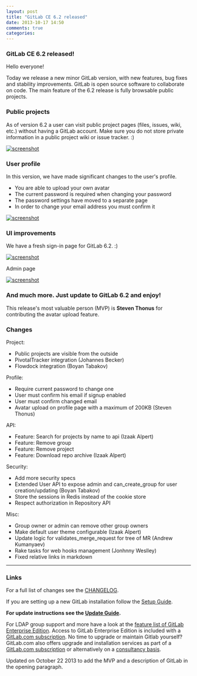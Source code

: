 ```yaml
---
layout: post
title: "GitLab CE 6.2 released"
date: 2013-10-17 14:50
comments: true
categories: 
---
```


### GitLab CE 6.2 released!

Hello everyone!

Today we release a new minor GitLab version, with new features, bug fixes and stability improvements.
GitLab is open source software to collaborate on code.
The main feature of the 6.2 release is fully browsable public projects. 

### Public projects

As of version 6.2 a user can visit public project pages (files, issues, wiki, etc.) without having a GitLab account.
Make sure you do not store private information in a public project wiki or issue tracker. :)

[![screenshot](/images/6_2/public_project.png)](/images/6_2/public_project.png)

<!--more-->

### User profile

In this version, we have made significant changes to the user's profile.

* You are able to upload your own avatar
* The current password is required when changing your password
* The password settings have moved to a separate page
* In order to change your email address you must confirm it

[![screenshot](/images/6_2/profile.png)](/images/6_2/profile.png)

### UI improvements

We have a fresh sign-in page for GitLab 6.2. :)

[![screenshot](/images/6_2/sign-in.png)](/images/6_2/sign-in.png)

Admin page

[![screenshot](/images/6_2/admin.png)](/images/6_2/admin.png)

### And much more. Just update to GitLab 6.2 and enjoy!

This release's most valuable person (MVP) is __Steven Thonus__ for contributing the avatar upload feature.

### Changes

Project:

  - Public projects are visible from the outside
  - PivotalTracker integration (Johannes Becker)
  - Flowdock integration (Boyan Tabakov)

Profile:

  - Require current password to change one
  - User must confirm his email if signup enabled
  - User must confirm changed email 
  - Avatar upload on profile page with a maximum of 200KB (Steven Thonus)

API: 

  - Feature: Search for projects by name to api (Izaak Alpert)
  - Feature: Remove group
  - Feature: Remove project
  - Feature: Download repo archive (Izaak Alpert)


Security:

  - Add more security specs
  - Extended User API to expose admin and can_create_group for user creation/updating (Boyan Tabakov)
  - Store the sessions in Redis instead of the cookie store
  - Respect authorization in Repository API

Misc:

  - Group owner or admin can remove other group owners
  - Make default user theme configurable (Izaak Alpert)
  - Update logic for validates_merge_request for tree of MR (Andrew Kumanyaev)
  - Rake tasks for web hooks management (Jonhnny Weslley)
  - Fixed relative links in markdown

- - -

### Links

For a full list of changes see the [CHANGELOG](https://github.com/gitlabhq/gitlabhq/blob/master/CHANGELOG).

If you are setting up a new GitLab installation follow the [Setup Guide](https://github.com/gitlabhq/gitlabhq/blob/6-2-stable/doc/install/installation.md).

__For update instructions see the [Update Guide](https://github.com/gitlabhq/gitlabhq/blob/master/doc/update/6.1-to-6.2.md).__

For LDAP group support and more have a look at the [feature list of GitLab Enterprise Edition](http://www.gitlab.com/features/).
Access to GitLab Enterprise Edition is included with a [GitLab.com subscription](http://www.gitlab.com/subscription/).
No time to upgrade or maintain Gitlab yourself?
GitLab.com also offers upgrade and installation services as part of a [GitLab.com subscription](http://www.gitlab.com/subscription/) or alternatively on a [consultancy basis](http://www.gitlab.com/consultancy/).

Updated on October 22 2013 to add the MVP and a description of GitLab in the opening paragraph.
